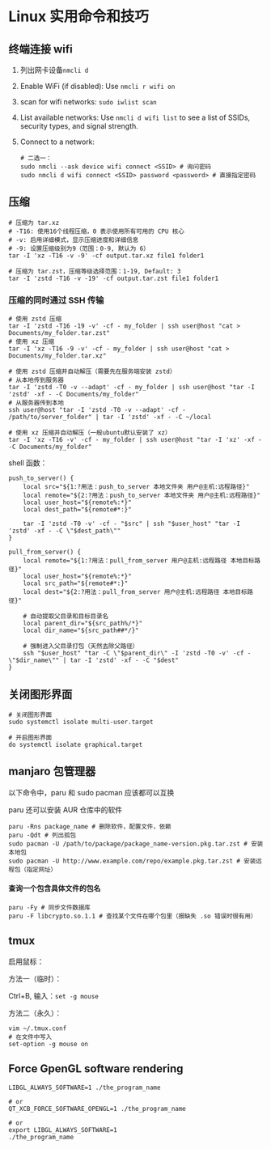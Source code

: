 # Linux 实用命令和技巧

## 终端连接 wifi 

1. 列出网卡设备`nmcli d`

2. Enable WiFi (if disabled): Use `nmcli r wifi on`

3. scan for wifi networks:  `sudo iwlist scan`

4. List available networks: Use `nmcli d wifi list` to see a list of SSIDs, security types, and signal strength.

5. Connect to a network: 

   ```shell
   # 二选一：
   sudo nmcli --ask device wifi connect <SSID> # 询问密码
   sudo nmcli d wifi connect <SSID> password <password> # 直接指定密码
   ```

## 压缩

```shell
# 压缩为 tar.xz
# -T16: 使用16个线程压缩，0 表示使用所有可用的 CPU 核心
# -v: 启用详细模式，显示压缩进度和详细信息
# -9: 设置压缩级别为9（范围：0-9, 默认为 6）
tar -I 'xz -T16 -v -9' -cf output.tar.xz file1 folder1

# 压缩为 tar.zst，压缩等级选择范围：1-19, Default: 3
tar -I 'zstd -T16 -v -19' -cf output.tar.zst file1 folder1
```

### 压缩的同时通过 SSH 传输

```shell
# 使用 zstd 压缩
tar -I 'zstd -T16 -19 -v' -cf - my_folder | ssh user@host "cat > Documents/my_folder.tar.zst"
# 使用 xz 压缩
tar -I 'xz -T16 -9 -v' -cf - my_folder | ssh user@host "cat > Documents/my_folder.tar.xz"

# 使用 zstd 压缩并自动解压（需要先在服务端安装 zstd）
# 从本地传到服务器
tar -I 'zstd -T0 -v --adapt' -cf - my_folder | ssh user@host "tar -I 'zstd' -xf - -C Documents/my_folder"
# 从服务器传到本地
ssh user@host "tar -I 'zstd -T0 -v --adapt' -cf - /path/to/server_folder" | tar -I 'zstd' -xf - -C ~/local

# 使用 xz 压缩并自动解压（一般ubuntu默认安装了 xz）
tar -I 'xz -T16 -v' -cf - my_folder | ssh user@host "tar -I 'xz' -xf - -C Documents/my_folder"
```

shell 函数：

```shell
push_to_server() {
    local src="${1:?用法：push_to_server 本地文件夹 用户@主机:远程路径}"
    local remote="${2:?用法：push_to_server 本地文件夹 用户@主机:远程路径}"
    local user_host="${remote%:*}"
    local dest_path="${remote#*:}"
    
    tar -I 'zstd -T0 -v' -cf - "$src" | ssh "$user_host" "tar -I 'zstd' -xf - -C \"$dest_path\""
}

pull_from_server() {
    local remote="${1:?用法：pull_from_server 用户@主机:远程路径 本地目标路径}"
    local user_host="${remote%:*}"
    local src_path="${remote#*:}"
    local dest="${2:?用法：pull_from_server 用户@主机:远程路径 本地目标路径}"
    
    # 自动提取父目录和目标目录名
    local parent_dir="${src_path%/*}"
    local dir_name="${src_path##*/}"

    # 强制进入父目录打包（天然去除父路径）
    ssh "$user_host" "tar -C \"$parent_dir\" -I 'zstd -T0 -v' -cf - \"$dir_name\"" | tar -I 'zstd' -xf - -C "$dest"
}
```

## 关闭图形界面

```shell
# 关闭图形界面
sudo systemctl isolate multi-user.target

# 开启图形界面
do systemctl isolate graphical.target
```

## manjaro 包管理器

以下命令中，paru 和 sudo pacman 应该都可以互换

paru 还可以安装 AUR 仓库中的软件

```shell
paru -Rns package_name # 删除软件，配置文件，依赖
paru -Qdt # 列出孤包
sudo pacman -U /path/to/package/package_name-version.pkg.tar.zst # 安装本地包
sudo pacman -U http://www.example.com/repo/example.pkg.tar.zst # 安装远程包（指定网址）
```

#### 查询一个包含具体文件的包名

```shell
paru -Fy # 同步文件数据库
paru -F libcrypto.so.1.1 # 查找某个文件在哪个包里（报缺失 .so 错误时很有用）
```

## tmux

启用鼠标：

方法一（临时）：

Ctrl+B, 输入：`set -g mouse`

方法二（永久）：

```shell
vim ~/.tmux.conf
# 在文件中写入
set-option -g mouse on
```

## Force GpenGL software rendering

```shell
LIBGL_ALWAYS_SOFTWARE=1 ./the_program_name

# or
QT_XCB_FORCE_SOFTWARE_OPENGL=1 ./the_program_name

# or
export LIBGL_ALWAYS_SOFTWARE=1
./the_program_name
```
